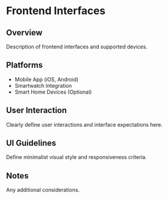 # Frontend Interfaces

## Overview
Description of frontend interfaces and supported devices.

## Platforms
- Mobile App (iOS, Android)
- Smartwatch Integration
- Smart Home Devices (Optional)

## User Interaction
Clearly define user interactions and interface expectations here.

## UI Guidelines
Define minimalist visual style and responsiveness criteria.

## Notes
Any additional considerations.
